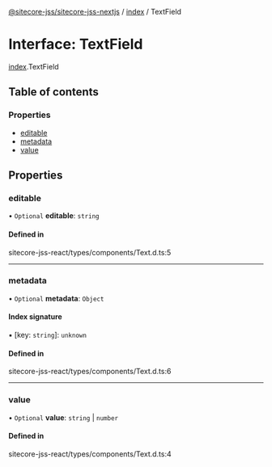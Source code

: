 [@sitecore-jss/sitecore-jss-nextjs](../README.md) / [index](../modules/index.md) / TextField

# Interface: TextField

[index](../modules/index.md).TextField

## Table of contents

### Properties

- [editable](index.TextField.md#editable)
- [metadata](index.TextField.md#metadata)
- [value](index.TextField.md#value)

## Properties

### editable

• `Optional` **editable**: `string`

#### Defined in

sitecore-jss-react/types/components/Text.d.ts:5

___

### metadata

• `Optional` **metadata**: `Object`

#### Index signature

▪ [key: `string`]: `unknown`

#### Defined in

sitecore-jss-react/types/components/Text.d.ts:6

___

### value

• `Optional` **value**: `string` \| `number`

#### Defined in

sitecore-jss-react/types/components/Text.d.ts:4
